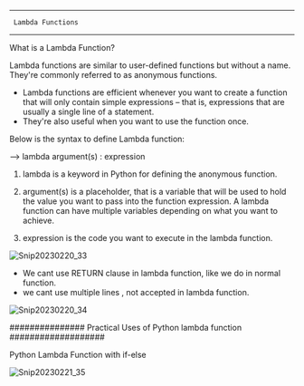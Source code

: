 *******************************
     Lambda Functions
*******************************

What is a Lambda Function?

Lambda functions are similar to user-defined functions but without a name. 
They're commonly referred to as anonymous functions.


* Lambda functions are efficient whenever you want to create a function that will only contain simple expressions – that is, 
expressions that are usually a single line of a statement. 
* They're also useful when you want to use the function once.

Below is the syntax to define Lambda function:


--> lambda argument(s) : expression


1) lambda is a keyword in Python for defining the anonymous function.
2) argument(s) is a placeholder, that is a variable that will be used to hold the value you want to pass into the function expression. 
 A lambda function can have multiple variables depending on what you want to achieve.
 
3) expression is the code you want to execute in the lambda function.

![Snip20230220_33](https://user-images.githubusercontent.com/93876736/220208420-edb2c93c-712b-4321-9690-40cd40ac9a1a.png)

* We cant use RETURN clause in lambda function, like we do in normal function.
* we cant use multiple lines , not accepted in lambda function.

![Snip20230220_34](https://user-images.githubusercontent.com/93876736/220209142-fc3e1f5a-6251-45b4-aadb-7b00172a9d8b.png)


 ###############  Practical Uses of Python lambda function ###################
 
 
 Python Lambda Function with if-else
 
 ![Snip20230221_35](https://user-images.githubusercontent.com/93876736/220333089-19b74d77-9bd1-4859-8e17-fb77d84a979a.png)

 
 

